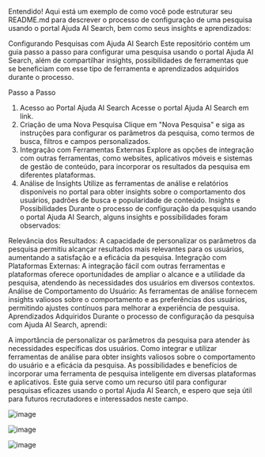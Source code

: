 
Entendido! Aqui está um exemplo de como você pode estruturar seu README.md para descrever o processo de configuração de uma pesquisa usando o portal Ajuda AI Search, bem como seus insights e aprendizados:

Configurando Pesquisas com Ajuda AI Search
Este repositório contém um guia passo a passo para configurar uma pesquisa usando o portal Ajuda AI Search, além de compartilhar insights, possibilidades de ferramentas que se beneficiam com esse tipo de ferramenta e aprendizados adquiridos durante o processo.

Passo a Passo
1. Acesso ao Portal Ajuda AI Search
Acesse o portal Ajuda AI Search em link.
2. Criação de uma Nova Pesquisa
Clique em "Nova Pesquisa" e siga as instruções para configurar os parâmetros da pesquisa, como termos de busca, filtros e campos personalizados.
3. Integração com Ferramentas Externas
Explore as opções de integração com outras ferramentas, como websites, aplicativos móveis e sistemas de gestão de conteúdo, para incorporar os resultados da pesquisa em diferentes plataformas.
4. Análise de Insights
Utilize as ferramentas de análise e relatórios disponíveis no portal para obter insights sobre o comportamento dos usuários, padrões de busca e popularidade de conteúdo.
Insights e Possibilidades
Durante o processo de configuração da pesquisa usando o portal Ajuda AI Search, alguns insights e possibilidades foram observados:

Relevância dos Resultados: A capacidade de personalizar os parâmetros da pesquisa permitiu alcançar resultados mais relevantes para os usuários, aumentando a satisfação e a eficácia da pesquisa.
Integração com Plataformas Externas: A integração fácil com outras ferramentas e plataformas oferece oportunidades de ampliar o alcance e a utilidade da pesquisa, atendendo às necessidades dos usuários em diversos contextos.
Análise de Comportamento do Usuário: As ferramentas de análise fornecem insights valiosos sobre o comportamento e as preferências dos usuários, permitindo ajustes contínuos para melhorar a experiência de pesquisa.
Aprendizados Adquiridos
Durante o processo de configuração da pesquisa com Ajuda AI Search, aprendi:

A importância de personalizar os parâmetros da pesquisa para atender às necessidades específicas dos usuários.
Como integrar e utilizar ferramentas de análise para obter insights valiosos sobre o comportamento do usuário e a eficácia da pesquisa.
As possibilidades e benefícios de incorporar uma ferramenta de pesquisa inteligente em diversas plataformas e aplicativos.
Este guia serve como um recurso útil para configurar pesquisas eficazes usando o portal Ajuda AI Search, e espero que seja útil para futuros recrutadores e interessados neste campo.


![image](https://github.com/Alyffantonio/azulAiSearch/assets/146452808/ea430196-e297-4988-94c5-00e53c1db622)


![image](https://github.com/Alyffantonio/azulAiSearch/assets/146452808/b76ae6b2-236b-4b81-ad0e-98644ae522e8)


![image](https://github.com/Alyffantonio/azulAiSearch/assets/146452808/146200fc-480e-4b49-8a39-a96e74988b5b)
